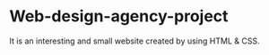 # Web-design-agency-project
It is an interesting and small website created by using HTML &amp; CSS.
